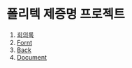 # 폴리텍 제증명 프로젝트

  1. [회의록](./Documents/Proceedings/ProceedingsList.md)
  1. [Fornt]()
  1. [Back]()
  1. [Document]()